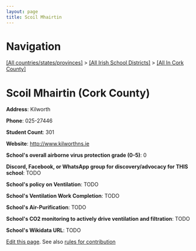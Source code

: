 ```yaml
---
layout: page
title: Scoil Mhairtin
---
```

# Navigation

[[All countries/states/provinces]](../../..) > [[All Irish School Districts]](../..) > [[All In Cork County]](..)

# Scoil Mhairtin (Cork County)

**Address**: Kilworth

**Phone**: 025-27446

**Student Count**: 301

**Website**: <http://www.kilworthns.ie>

**School's overall airborne virus protection grade (0-5)**: 0

**Discord, Facebook, or WhatsApp group for discovery/advocacy for THIS school**: TODO

**School's policy on Ventilation**: TODO

**School's Ventilation Work Completion**: TODO

**School's Air-Purification**: TODO

**School's CO2 monitoring to actively drive ventilation and filtration**: TODO

**School's Wikidata URL**: TODO


[Edit this page](https://github.com/ventilate-schools/Ireland/edit/main/./Cork_County/Scoil_Mhairtin.md). See also [rules for contribution](../../../contribution-rules/)